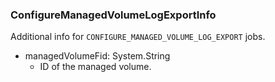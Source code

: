 ### ConfigureManagedVolumeLogExportInfo
Additional info for `CONFIGURE_MANAGED_VOLUME_LOG_EXPORT` jobs.

- managedVolumeFid: System.String
  - ID of the managed volume.
